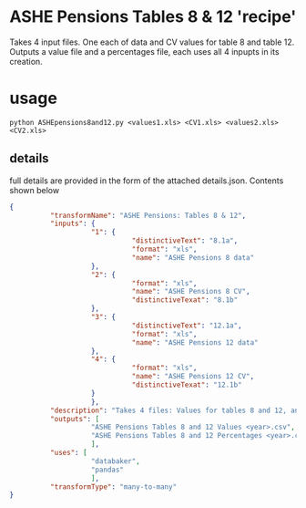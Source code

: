 # ASHE Pensions Tables 8 & 12 'recipe'

Takes 4 input files. One each of data and CV values for table 8 and table 12. Outputs a value file and a percentages file, each uses all 4 inpupts in its creation.

# usage

```python ASHEpensions8and12.py <values1.xls> <CV1.xls> <values2.xls> <CV2.xls>```


## details
full details are provided in the form of the attached details.json. Contents shown below

```json
{
          "transformName": "ASHE Pensions: Tables 8 & 12",
          "inputs": {
                    "1": {
                              "distinctiveText": "8.1a",
                              "format": "xls",
                              "name": "ASHE Pensions 8 data"
                    },
                    "2": {
                              "format": "xls",
                              "name": "ASHE Pensions 8 CV",
                              "distinctiveTexat": "8.1b"
                    },
                    "3": {
                              "distinctiveText": "12.1a",
                              "format": "xls",
                              "name": "ASHE Pensions 12 data"
                    },
                    "4": {
                              "format": "xls",
                              "name": "ASHE Pensions 12 CV",
                              "distinctiveTexat": "12.1b"
                    }
                    },
          "description": "Takes 4 files: Values for tables 8 and 12, and CVs for tables 8 and 12. Generates a 1 percentage and 1 values output. Both outputs require all 4 inputs.",
          "outputs": [
                    "ASHE Pensions Tables 8 and 12 Values <year>.csv",
                    "ASHE Pensions Tables 8 and 12 Percentages <year>.csv"
                    ],
          "uses": [
                    "databaker",
                    "pandas"
                    ],
          "transformType": "many-to-many"
}
```
